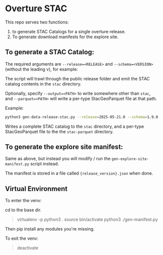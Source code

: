 # Overture STAC

This repo serves two functions:

1) to generate STAC Catalogs for a single overture release.
2) To generate download manifests for the explore site.

## To generate a STAC Catalog:

The required arguments are `--release=<RELEASE>` and `--schema=<VERSION>` (without the leading v), for example:

The script will trawl through the public release folder and emit the STAC catalog contents in the `stac` directory.

Optionally, specify `--output=<PATH>` to write somewhere other than `stac`, and `--parquet=<PATH>` will write a per-type StacGeoParquet file at that path.

Example:
```bash
python3 gen-data-release-stac.py --release=2025-05-21.0 --schema=1.9.0 --output=stac --parquet=stac-parquet
```
Writes a complete STAC catalog to the `stac` directory, and a per-type StacGeoParquet file to the the `stac-parquet` directory.


## To generate the explore site manifest:
Same as above, but instead you will modify / run the `gen-explore-site-manifest.py` script instead.

The manifest is stored in a file called `{release_version}.json` when done.



## Virtual Environment
To enter the venv:

cd to the base dir.
> virtualenv -p python3 .
> source   bin/activate
> python3 ./gen-manifest.py

Then pip install any modules you're missing.

To exit the venv:

> deactivate
